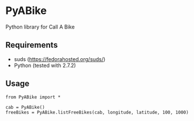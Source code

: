 PyABike
===========

Python library for Call A Bike 


Requirements
--------------

* suds (https://fedorahosted.org/suds/)
* Python (tested with 2.7.2)



Usage
-------

	from PyABike import *
	
	cab = PyABike()
	freeBikes = PyABike.listFreeBikes(cab, longitude, latitude, 100, 1000)
	